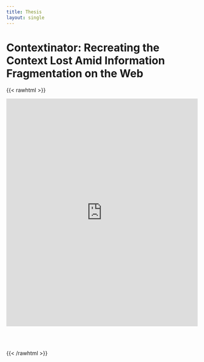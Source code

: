 ```yaml
---
title: Thesis
layout: single
---
```


# Contextinator: Recreating the Context Lost Amid Information Fragmentation on the Web

{{< rawhtml >}}

<iframe class="scribd_iframe_embed" src="http://www.scribd.com/embeds/142307601/content?start_page=1&view_mode=scroll&access_key=key-1hmzxc63jg9zwwk62p28" data-auto-height="false" data-aspect-ratio="0.772922022279349" scrolling="no" id="doc_99551" width="100%" height="600" frameborder="0"></iframe>

<br/><br/>

<script async class="speakerdeck-embed" data-id="eee32570a26b0130974f7affcab944df" data-ratio="1.33333333333333" src="//speakerdeck.com/assets/embed.js"></script>

{{< /rawhtml >}}
